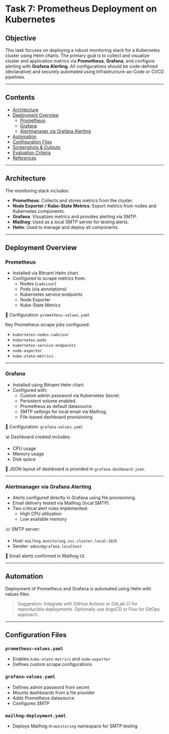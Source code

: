 # Task 7: Prometheus Deployment on Kubernetes

## Objective

This task focuses on deploying a robust monitoring stack for a Kubernetes cluster using Helm charts. The primary goal is to collect and visualize cluster and application metrics via **Prometheus**, **Grafana**, and configure alerting with **Grafana Alerting**. All configurations should be code-defined (declarative) and securely automated using Infrastructure-as-Code or CI/CD pipelines.

---

## Contents

- [Architecture](#architecture)
- [Deployment Overview](#deployment-overview)
  - [Prometheus](#prometheus)
  - [Grafana](#grafana)
  - [Alertmanager via Grafana Alerting](#alertmanager-via-grafana-alerting)
- [Automation](#automation)
- [Configuration Files](#configuration-files)
- [Screenshots & Outputs](#screenshots--outputs)
- [Evaluation Criteria](#evaluation-criteria)
- [References](#references)

---

## Architecture

The monitoring stack includes:

- **Prometheus**: Collects and stores metrics from the cluster.
- **Node Exporter / Kube-State Metrics**: Export metrics from nodes and Kubernetes components.
- **Grafana**: Visualizes metrics and provides alerting via SMTP.
- **Mailhog**: Used as a local SMTP server for testing alerts.
- **Helm**: Used to manage and deploy all components.

---

## Deployment Overview

### Prometheus

- Installed via Bitnami Helm chart.
- Configured to scrape metrics from:
  - Nodes (`cadvisor`)
  - Pods (via annotations)
  - Kubernetes service endpoints
  - Node Exporter
  - Kube-State Metrics

🔧 Configuration: `prometheus-values.yaml`

Key Prometheus scrape jobs configured:

- `kubernetes-nodes-cadvisor`
- `kubernetes-pods`
- `kubernetes-service-endpoints`
- `node-exporter`
- `kube-state-metrics`

---

### Grafana

- Installed using Bitnami Helm chart.
- Configured with:
  - Custom admin password via Kubernetes Secret.
  - Persistent volume enabled.
  - Prometheus as default datasource.
  - SMTP settings for local email via Mailhog.
  - File-based dashboard provisioning.

🔧 Configuration: `grafana-values.yaml`

📊 Dashboard created includes:

- CPU usage
- Memory usage
- Disk space

📁 JSON layout of dashboard is provided in `grafana-dashboard.json`.

---

### Alertmanager via Grafana Alerting

- Alerts configured directly in Grafana using file provisioning.
- Email delivery tested via Mailhog (local SMTP).
- Two critical alert rules implemented:
  - High CPU utilization
  - Low available memory

✉️ SMTP server:

- Host: `mailhog.monitoring.svc.cluster.local:1025`
- Sender: `admin@grafana.localhost`

📨 Email alerts confirmed in Mailhog UI.

---

## Automation

Deployment of Prometheus and Grafana is automated using Helm with values files.

> Suggestion: Integrate with GitHub Actions or GitLab CI for reproducible deployments. Optionally use ArgoCD or Flux for GitOps approach.

---

## Configuration Files

### `prometheus-values.yaml`

- Enables `kube-state-metrics` and `node-exporter`
- Defines custom scrape configurations

### `grafana-values.yaml`

- Defines admin password from secret
- Mounts dashboards from a file provider
- Adds Prometheus datasource
- Configures SMTP

### `mailhog-deployment.yaml`

- Deploys Mailhog in `monitoring` namespace for SMTP testing
